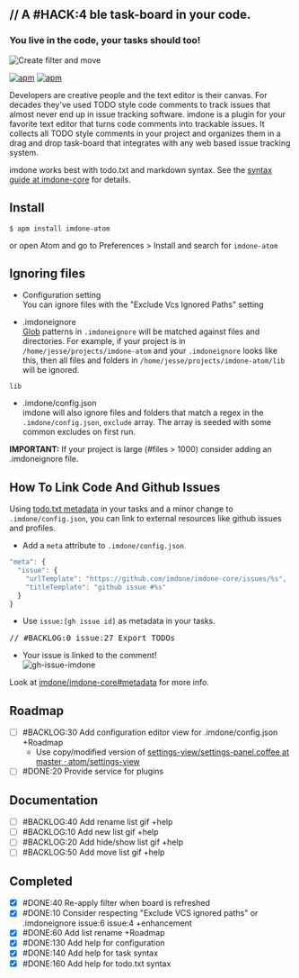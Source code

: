// A &#35;HACK:4 ble task-board in your code.
----
### You live in the code, your tasks should too!

![Create filter and move](https://cloud.githubusercontent.com/assets/233505/9454838/d3784fb2-4a8a-11e5-8503-73bf7a2028f1.gif)

[![apm](https://img.shields.io/apm/dm/imdone-atom.svg)](https://atom.io/packages/imdone-atom)
[![apm](https://img.shields.io/apm/v/imdone-atom.svg)]()


Developers are creative people and the text editor is their canvas.  For decades they've used TODO style code comments to track issues that almost never end up in issue tracking software.  imdone is a plugin for your favorite text editor that turns code comments into trackable issues.  It collects all TODO style comments in your project and organizes them in a drag and drop task-board that integrates with any web based issue tracking system.

imdone works best with todo.txt and markdown syntax.  See the [syntax guide at imdone-core](https://github.com/imdone/imdone-core#task-formats) for details.

Install
----
```
$ apm install imdone-atom
```
or open Atom and go to Preferences > Install and search for `imdone-atom`

Ignoring files
----
- Configuration setting  
You can ignore files with the "Exclude Vcs Ignored Paths" setting

- .imdoneignore  
[Glob](https://www.npmjs.com/package/glob) patterns in `.imdoneignore` will be matched against files and directories.  For example, if your project is in `/home/jesse/projects/imdone-atom` and your `.imdoneignore` looks like this, then all files and folders in `/home/jesse/projects/imdone-atom/lib` will be ignored.
```
lib
```
- .imdone/config.json  
imdone will also ignore files and folders that match a regex in the `.imdone/config.json`, `exclude` array.  The array is seeded with some common excludes on first run.

**IMPORTANT:** If your project is large (#files > 1000) consider adding an .imdoneignore file.

How To Link Code And Github Issues
----
Using [todo.txt metadata](https://github.com/imdone/imdone-core#metadata) in your tasks and a minor change to `.imdone/config.json`, you can link to external resources like github issues and profiles.  

- Add a `meta` attribute to `.imdone/config.json`  
```javascript
"meta": {
  "issue": {
    "urlTemplate": "https://github.com/imdone/imdone-core/issues/%s",
    "titleTemplate": "github issue #%s"
  }
}
```

- Use `issue:[gh issue id]` as metadata in your tasks.  
<pre>
// &#35;BACKLOG:0 issue:27 Export TODOs
</pre>

- Your issue is linked to the comment!  
![gh-issue-imdone](https://cloud.githubusercontent.com/assets/233505/9595122/72542350-502a-11e5-87b3-a4eb49428b7c.png)

Look at [imdone/imdone-core#metadata](https://github.com/imdone/imdone-core#metadata) for more info.

Roadmap
----
- [ ] #BACKLOG:30 Add configuration editor view for .imdone/config.json +Roadmap
  - Use copy/modified version of [settings-view/settings-panel.coffee at master · atom/settings-view](https://github.com/atom/settings-view/blob/master/lib/settings-panel.coffee)
- [ ] #DONE:20 Provide service for plugins

Documentation
----
- [ ] #BACKLOG:40 Add rename list gif +help
- [ ] #BACKLOG:10 Add new list gif +help
- [ ] #BACKLOG:20 Add hide/show list gif +help
- [ ] #BACKLOG:50 Add move list gif +help

Completed
----
- [x] #DONE:40 Re-apply filter when board is refreshed
- [x] #DONE:10 Consider respecting "Exclude VCS ignored paths" or .imdoneignore issue:6 issue:4 +enhancement
- [x] #DONE:60 Add list rename +Roadmap
- [x] #DONE:130 Add help for configuration
- [x] #DONE:140 Add help for task syntax
- [x] #DONE:160 Add help for todo.txt syntax
